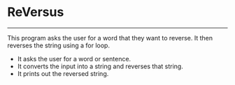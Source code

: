 # **ReVersus**
---
This program asks the user for a word that they want to reverse. It then reverses the string using a for loop.
- It asks the user for a word or sentence.
- It converts the input into a string and reverses that string.
- It prints out the reversed string.
